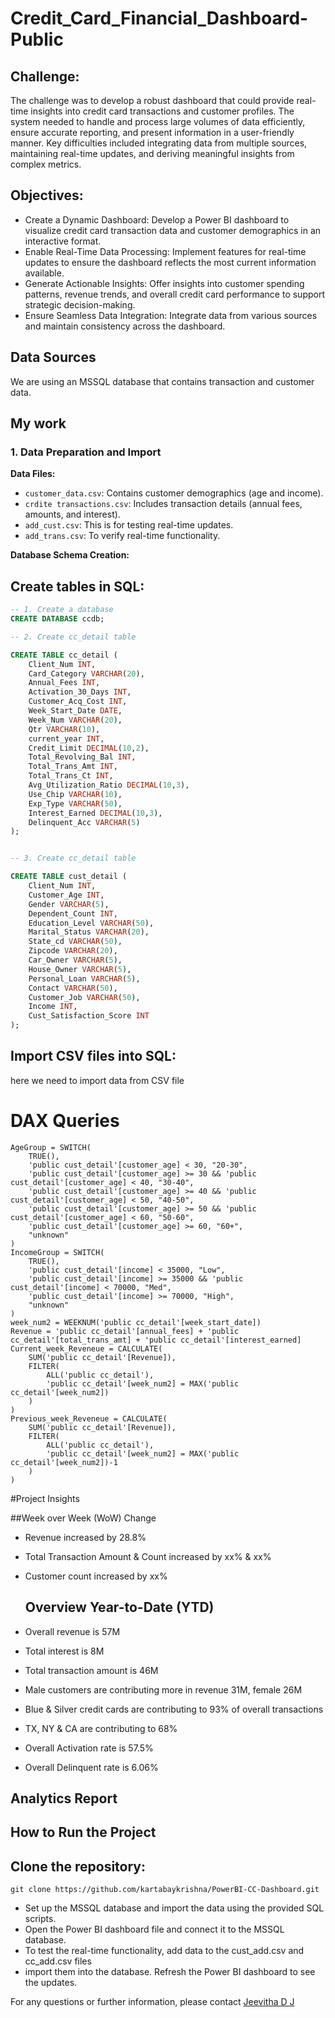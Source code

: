 # Credit_Card_Financial_Dashboard-Public


## Challenge:

The challenge was to develop a robust dashboard that could provide real-time insights into credit card transactions and customer profiles. The system needed to handle and process large volumes of data efficiently, ensure accurate reporting, and present information in a user-friendly manner. Key difficulties included integrating data from multiple sources, maintaining real-time updates, and deriving meaningful insights from complex metrics.

## Objectives:

- Create a Dynamic Dashboard: Develop a Power BI dashboard to visualize credit card transaction data and customer demographics in an interactive format.
- Enable Real-Time Data Processing: Implement features for real-time updates to ensure the dashboard reflects the most current information available.
- Generate Actionable Insights: Offer insights into customer spending patterns, revenue trends, and overall credit card performance to support strategic decision-making.
- Ensure Seamless Data Integration: Integrate data from various sources and maintain consistency across the dashboard.


## Data Sources
We are using an MSSQL database that  contains transaction and customer data.


## My work 

### 1. Data Preparation and Import

**Data Files:**
- `customer_data.csv`: Contains customer demographics (age and income).
- `crdite transactions.csv`: Includes transaction details (annual fees, amounts, and interest).
- `add_cust.csv`: This is for testing real-time updates.
- `add_trans.csv`: To verify real-time functionality.

**Database Schema Creation:**

## Create tables in SQL:
```sql
-- 1. Create a database 
CREATE DATABASE ccdb;

-- 2. Create cc_detail table

CREATE TABLE cc_detail (
    Client_Num INT,
    Card_Category VARCHAR(20),
    Annual_Fees INT,
    Activation_30_Days INT,
    Customer_Acq_Cost INT,
    Week_Start_Date DATE,
    Week_Num VARCHAR(20),
    Qtr VARCHAR(10),
    current_year INT,
    Credit_Limit DECIMAL(10,2),
    Total_Revolving_Bal INT,
    Total_Trans_Amt INT,
    Total_Trans_Ct INT,
    Avg_Utilization_Ratio DECIMAL(10,3),
    Use_Chip VARCHAR(10),
    Exp_Type VARCHAR(50),
    Interest_Earned DECIMAL(10,3),
    Delinquent_Acc VARCHAR(5)
);


-- 3. Create cc_detail table

CREATE TABLE cust_detail (
    Client_Num INT,
    Customer_Age INT,
    Gender VARCHAR(5),
    Dependent_Count INT,
    Education_Level VARCHAR(50),
    Marital_Status VARCHAR(20),
    State_cd VARCHAR(50),
    Zipcode VARCHAR(20),
    Car_Owner VARCHAR(5),
    House_Owner VARCHAR(5),
    Personal_Loan VARCHAR(5),
    Contact VARCHAR(50),
    Customer_Job VARCHAR(50),
    Income INT,
    Cust_Satisfaction_Score INT
);


```

## Import CSV files into SQL:
here we need to import data from CSV file 

# DAX Queries

```DAX
AgeGroup = SWITCH(
    TRUE(),
    'public cust_detail'[customer_age] < 30, "20-30",
    'public cust_detail'[customer_age] >= 30 && 'public cust_detail'[customer_age] < 40, "30-40",
    'public cust_detail'[customer_age] >= 40 && 'public cust_detail'[customer_age] < 50, "40-50",
    'public cust_detail'[customer_age] >= 50 && 'public cust_detail'[customer_age] < 60, "50-60",
    'public cust_detail'[customer_age] >= 60, "60+",
    "unknown"
)
IncomeGroup = SWITCH(
    TRUE(),
    'public cust_detail'[income] < 35000, "Low",
    'public cust_detail'[income] >= 35000 && 'public cust_detail'[income] < 70000, "Med",
    'public cust_detail'[income] >= 70000, "High",
    "unknown"
)
week_num2 = WEEKNUM('public cc_detail'[week_start_date])
Revenue = 'public cc_detail'[annual_fees] + 'public cc_detail'[total_trans_amt] + 'public cc_detail'[interest_earned]
Current_week_Reveneue = CALCULATE(
    SUM('public cc_detail'[Revenue]),
    FILTER(
        ALL('public cc_detail'),
        'public cc_detail'[week_num2] = MAX('public cc_detail'[week_num2])
    )
)
Previous_week_Reveneue = CALCULATE(
    SUM('public cc_detail'[Revenue]),
    FILTER(
        ALL('public cc_detail'),
        'public cc_detail'[week_num2] = MAX('public cc_detail'[week_num2])-1
    )
)

```
#Project Insights

##Week over Week (WoW) Change
- Revenue increased by 28.8%
- Total Transaction Amount & Count increased by xx% & xx%
- Customer count increased by xx%

  ## Overview Year-to-Date (YTD)
- Overall revenue is 57M
- Total interest is 8M
- Total transaction amount is 46M
- Male customers are contributing more in revenue 31M, female 26M
- Blue & Silver credit cards are contributing to 93% of overall transactions
- TX, NY & CA are contributing to 68%
- Overall Activation rate is 57.5%
- Overall Delinquent rate is 6.06%

##  Analytics Report





## How to Run the Project

## Clone the repository:

```git clone https://github.com/kartabaykrishna/PowerBI-CC-Dashboard.git```
- Set up the MSSQL database and import the data using the provided SQL scripts.
- Open the Power BI dashboard file and connect it to the MSSQL database.
- To test the real-time functionality, add data to the cust_add.csv and cc_add.csv files  
- import them into the database. Refresh the Power BI dashboard to see the updates.

  
For any questions or further information, please contact    [Jeevitha D J](http://jeevithadj1999@gmail.com#fragment)


